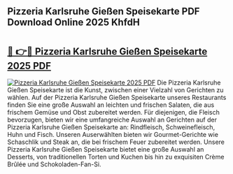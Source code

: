## Pizzeria Karlsruhe Gießen Speisekarte PDF Download Online 2025 KhfdH

# <h2><a href="http://gccoz1.nevu.top/?p=Pizzeria+Karlsruhe+Gie%c3%9fen+Speisekarte">🔗 👉🔴 Pizzeria Karlsruhe Gießen Speisekarte 2025 PDF</a></h2>

[![Pizzeria Karlsruhe Gießen Speisekarte 2025 PDF](https://i.imgur.com/dBaPXMq.png)](http://gccoz1.nevu.top/?p=Pizzeria+Karlsruhe+Gie%c3%9fen+Speisekarte)
Die Pizzeria Karlsruhe Gießen Speisekarte ist die Kunst, zwischen einer Vielzahl von Gerichten zu wählen. Auf der Pizzeria Karlsruhe Gießen Speisekarte unseres Restaurants finden Sie eine große Auswahl an leichten und frischen Salaten, die aus frischem Gemüse und Obst zubereitet werden. Für diejenigen, die Fleisch bevorzugen, bieten wir eine umfangreiche Auswahl an Gerichten auf der Pizzeria Karlsruhe Gießen Speisekarte an: Rindfleisch, Schweinefleisch, Huhn und Fisch. Unseren Auserwählten bieten wir Gourmet-Gerichte wie Schaschlik und Steak an, die bei frischem Feuer zubereitet werden. Unsere Pizzeria Karlsruhe Gießen Speisekarte bietet eine große Auswahl an Desserts, von traditionellen Torten und Kuchen bis hin zu exquisiten Crème Brûlée und Schokoladen-Fan-Si.
